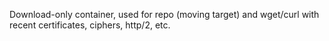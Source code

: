 Download-only container, used for repo (moving target) and wget/curl
with recent certificates, ciphers, http/2, etc.
